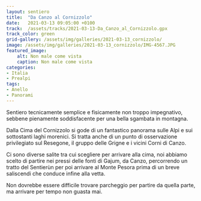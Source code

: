 ```yaml
---
layout: sentiero
title:  "Da Canzo al Cornizzolo"
date:   2021-03-13 09:05:00 +0100
track:  /assets/tracks/2021-03-13-Da_Canzo_al_Cornizzolo.gpx
track_color: green
grid-gallery: /assets/img/galleries/2021-03-13_cornizzolo/
image: /assets/img/galleries/2021-03-13_cornizzolo/IMG-4567.JPG
featured_image:
    alt: Non male come vista
    caption: Non male come vista
categories:
- Italia
- Prealpi 
tags:
- Anello
- Panorami
---
```


Sentiero tecnicamente semplice e fisicamente non troppo impegnativo, sebbene pienamente soddisfacente per una bella sgambata in montagna.

Dalla Cima del Cornizzolo si gode di un fantastico panorama sulle Alpi e sui sottostanti laghi morenici. 
Si tratta anche di un punto di osservazione privilegiato sul Resegone, il gruppo delle Grigne e i vicini Corni di Canzo.

Ci sono diverse salite tra cui scegliere per arrivare alla cima, noi abbiamo scelto di partire nei pressi delle fonti di Gajum, da Canzo, 
percorrendo un tratto del Sentierùn per poi arrivare al Monte Pesora prima di un breve saliscendi che conduce infine alla vetta.

Non dovrebbe essere difficile trovare parcheggio per partire da quella parte, ma arrivare per tempo non guasta mai.